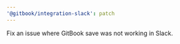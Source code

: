 ```yaml
---
'@gitbook/integration-slack': patch
---
```


Fix an issue where GitBook save was not working in Slack.
